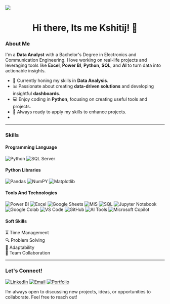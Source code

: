 ![](https://komarev.com/ghpvc/?username=KshitijBansal-hub&label=Profile%20Views&color=0e75b6&style=flat)

<h1 align="center"> Hi there, Its me Kshitij! 🙋</h1>

### About Me

I'm a **Data Analyst** with a Bachelor's Degree in Electronics and Communication Engineering. I love working on real-life projects and leveraging tools like **Excel**, **Power BI**, **Python**, **SQL**, and **AI** to turn data into actionable insights.

- 🌱 Currently honing my skills in **Data Analysis**.
- 📊 Passionate about creating **data-driven solutions** and developing insightful **dashboards**.
- 💻 Enjoy coding in **Python**, focusing on creating useful tools and projects.
- 🎨 Always ready to apply my skills to enhance projects.
- 
---

### Skills

#### Programming Language
![Python](https://img.shields.io/badge/-Python-3776AB?style=flat&logo=python&logoColor=white) 
![SQL Server](https://img.shields.io/badge/-SQL%20Server-4479A1?style=flat&logo=microsoft-sql-server&logoColor=white)

#### Python Libraries
![Pandas](https://img.shields.io/badge/-Pandas-150458?style=flat&logo=pandas&logoColor=white) 
![NumPY](https://img.shields.io/badge/-Numpy-013243?style=flat&logo=numpy&logoColor=white) 
![Matplotlib](https://img.shields.io/badge/-Matplotlib-11557C?style=flat&logo=matplotlib&logoColor=white) 

#### Tools And Technologies
![Power BI](https://img.shields.io/badge/-Power%20BI-F2C811?style=flat&logo=powerbi&logoColor=white)
![Excel](https://img.shields.io/badge/-Excel-217346?style=flat&logo=microsoft-excel&logoColor=white)
![Google Sheets](https://img.shields.io/badge/-Google%20Sheets-34A853?style=flat&logo=googlesheets)
![MIS](https://img.shields.io/badge/-MIS-217346?style=flat&logo=microsoft-excel)
![SQL](https://img.shields.io/badge/-SQL%20Server-CC2927?style=flat&logo=microsoft-sql-server&logoColor=white)
![Jupyter Notebook](https://img.shields.io/badge/-Jupyter%20Notebook-F37626?style=flat&logo=jupyter)
![Google Colab](https://img.shields.io/badge/-Google%20Colab-F9AB00?style=flat&logo=googlecolab)
![VS Code](https://img.shields.io/badge/-VS%20Code-007ACC?style=flat&logo=visualstudiocode)
![GitHub](https://img.shields.io/badge/-GitHub-181717?style=flat&logo=github)
![AI Tools](https://img.shields.io/badge/-ChatGPT-00B37E?style=flat&logo=openai&logoColor=white)
![Microsoft Copilot](https://img.shields.io/badge/-Microsoft%20Copilot-2B2B2B?style=flat&logo=microsoft&logoColor=white)

#### Soft Skills
⏳ Time Management  
🔍 Problem Solving  
🔄 Adaptability  
🤝 Team Collaboration

---

### Let's Connect!

[![LinkedIn](https://img.shields.io/badge/-LinkedIn-0077B5?style=flat&logo=linkedin&logoColor=white)](https://www.linkedin.com/in/kshitij-bansal-04867718b/) 
[![Email](https://img.shields.io/badge/-Email-D14836?style=flat&logo=gmail&logoColor=white)](mailto:kshitijbansal108@gmail.com)
[![Portfolio](https://img.shields.io/badge/-Portfolio-FF5722?style=flat&logo=firefox&logoColor=white)](https://github.com/KshitijBansal-hub)

I’m always open to discussing new projects, ideas, or opportunities to collaborate. Feel free to reach out!


